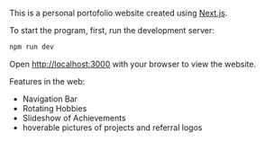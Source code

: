 This is a personal portofolio website created using [Next.js](https://nextjs.org/).

To start the program, first, run the development server:

```bash
npm run dev
```

Open [http://localhost:3000](http://localhost:3000) with your browser to view the website.

Features in the web:
- Navigation Bar
- Rotating Hobbies
- Slideshow of Achievements
- hoverable pictures of projects and referral logos
